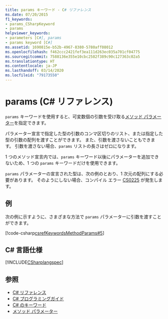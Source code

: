 ```yaml
---
title: params キーワード - C# リファレンス
ms.date: 07/20/2015
f1_keywords:
- params_CSharpKeyword
- params
helpviewer_keywords:
- parameters [C#], params
- params keyword [C#]
ms.assetid: 1690815e-b52b-4967-8380-5780aff08012
ms.openlocfilehash: f462ccc2421fef3ea111d263ec035a701cf04775
ms.sourcegitcommit: 7588136e355e10cbc2582f389c90c127363c02a5
ms.translationtype: HT
ms.contentlocale: ja-JP
ms.lasthandoff: 03/14/2020
ms.locfileid: "79173550"
---
```

# <a name="params-c-reference"></a>params (C# リファレンス)

`params` キーワードを使用すると、可変数個の引数を受け取る[メソッド パラメーター](method-parameters.md)を指定できます。

パラメーター宣言で指定した型の引数のコンマ区切りのリスト、または指定した型の引数の配列を渡すことができます。 また、引数を渡さないこともできます。 引数を渡さない場合、`params` リストの長さはゼロになります。

1 つのメソッド宣言内では、`params` キーワード以後にパラメーターを追加できないため、1 つの `params` キーワードだけを使用できます。

`params` パラメーターの宣言された型は、次の例のとおり、1 次元の配列にする必要があります。 そのようにしない場合、コンパイル エラー [CS0225](../../misc/cs0225.md) が発生します。

## <a name="example"></a>例

次の例に示すように、さまざまな方法で `params` パラメーターに引数を渡すことができます。

[!code-csharp[csrefKeywordsMethodParams#5](~/samples/snippets/csharp/VS_Snippets_VBCSharp/csrefKeywordsMethodParams/CS/csrefKeywordsMethodParams.cs#5)]

## <a name="c-language-specification"></a>C# 言語仕様

[!INCLUDE[CSharplangspec](~/includes/csharplangspec-md.md)]

## <a name="see-also"></a>参照

- [C# リファレンス](../index.md)
- [C# プログラミングガイド](../../programming-guide/index.md)
- [C# のキーワード](index.md)
- [メソッド パラメーター](method-parameters.md)
